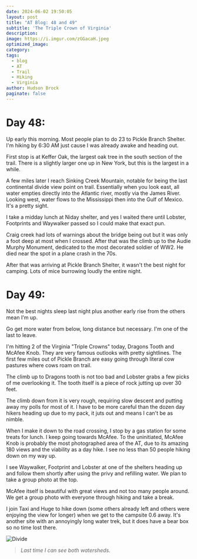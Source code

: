 ```yaml
---
date: 2024-06-02 19:50:05
layout: post
title: "AT Blog: 48 and 49"
subtitle: 'The Triple Crown of Virginia'
description:
image: https://i.imgur.com/zGGacaH.jpeg
optimized_image: 
category:
tags:
  - blog
  - AT
  - Trail
  - Hiking
  - Virginia
author: Hudson Brock
paginate: false
---
```


# Day 48:

Up early this morning. Most people plan to do 23 to Pickle Branch Shelter. I'm hiking by 6:30 AM just cause I was already awake and heading out.

First stop is at Keffer Oak, the largest oak tree in the south section of the trail. There is a slightly larger one up in New York, but this is the largest in a while.

A few miles later I reach Sinking Creek Mountain, notable for being the last continental divide view point on trail. Essentially when you look east, all water empties directly into the Atlantic river, mostly via the James River. Looking west, water flows to the Mississippi then into the Gulf of Mexico. It's a pretty sight.

I take a midday lunch at Niday shelter, and yes I waited there until Lobster, Footprints and Waywalker passed so I could make that exact pun.

Craig creek had lots of warnings about the bridge being out but it was only a foot deep at most when I crossed. After that was the climb up to the Audie Murphy Monument, dedicated to the most decorated soldier of WW2. He died near the spot in a plane crash in the 70s.

After that was arriving at Pickle Branch Shelter, it wasn't the best night for camping. Lots of mice burrowing loudly the entire night.



# Day 49:

Not the best nights sleep last night plus another early rise from the others mean I'm up.

Go get more water from below, long distance but necessary. I'm one of the last to leave.

I'm hitting 2 of the Virginia "Triple Crowns" today, Dragons Tooth and McAfee Knob. They are very famous outlooks with pretty sightlines. The first few miles out of Pickle Branch are easy going through literal cow pastures where cows roam on trail.

The climb up to Dragons tooth is not too bad and Lobster grabs a few picks of me overlooking it. The tooth itself is a piece of rock jutting up over 30 feet.

The climb down from it is very rough, requiring slow descent and putting away my polls for most of it. I have to be more careful than the dozen day hikers heading up due to my pack, it juts out and means I can't be as nimble.

When I make it down to the road crossing, I stop by a gas station for some treats for lunch. I keep going towards McAfee. To the uninitiated, McAfee Knob is probably the most photographed area of the AT, due to its amazing 180 views and the viability as a day hike. I see no less than 50 people hiking down on my way up. 

I see Waywalker, Footprint and Lobster at one of the shelters heading up and follow them shortly after using the privy and refilling water. We plan to take a group photo at the top.

McAfee itself is beautiful with great views and not too many people around. We get a group photo with everyone through hiking and take a break.

I join Taxi and Huge to hike down (some others already left and others were enjoying the view for longer) when we get to the campsite 0.6 away. It's another site with an annoyingly long water trek, but it does have a bear box so no time lost there.



![Divide](https://i.imgur.com/hmUAmdV.jpeg "Last time I can see both watersheds.")

>*Last time I can see both watersheds.*